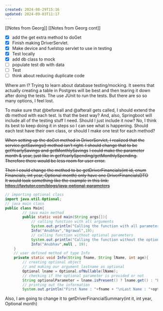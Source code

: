 ```yaml
---
created: 2024-08-29T15:16
updated: 2024-09-03T11:17
---
```


[[Notes from Georg]] [[Notes from Georg cont]]

- [x] add the get extra method to doGet
- [x] Finish making DriverServlet.
- [x] Make device and fuelstop servlet to use in testing
- [x] Test locally
- [x] add db class to mock
- [ ] populate test db with data
- [ ] Test
- [ ] think about reducing duplicate code

Where am I? Trying to learn about database testing/mocking. It seems that actually creating a table in Postgres will be best and then tearing it down after doing the tests. The use JUnit to run the tests. But there are so so many options, I feel lost.

To make sure that @beforeall and @afterall gets called, I should extend the db method with each test. Is that the best way? And, also, Springboot will include all of the testing stuff I need. Should I just include it now? No, I think its best to keep doing it in steps so I can see what is happening. Should each test have their own class, or should I make one test for each method?

~~When setting up the doGet method in DriverServlet, I realized that the service.getSavings() method isn't right. I should change that to be getYearlySavings and getMonthlySavings~~
~~I could make the parameter month & year, just like in getYearlySpending/getMonthlySpending. Therefore there would be less room for user error.~~

~~Then I could change the method to be getDriverFinancials(int id, enum Financials, int year, Optional<int> month) only have one DriverFinancialsDTO~~  
~~It would look something like the example in this link: https://favtutor.com/blogs/java-optional-parameters~~

```java
// importing optional class
import java.util.Optional;
// java main class
public class Main{
		// java main method
 		public static void main(String args[]){
			// calling function with all arguments
			System.out.println("Calling the function with all parameters!!");
        	Info("Anubhav","Agrawal",19);
			// calling function without optional parameters
			System.out.println("Calling the function without the optional parameter!!");
			Info("Anubhav",null , 19);
    }
	// user defined method of type Info
    private static void Info(String fname, String lName, int age){
		// creating optional object
		// and making our argument lastname as optional
        Optional lname = Optional.ofNullable(lName);
		// checking if the optional parameter is provided or not
        String optionalParameter = lname.isPresent() ? lname.get() : "Last name not given!";
		// printing out the information
        System.out.println("First Name : "+fname + "\nLast Name : "+optionalParameter +"\nThe age : "+age);
```

Also, I am going to change it to getDriverFinancialSummary(int it, int year, Optional<int> month)
